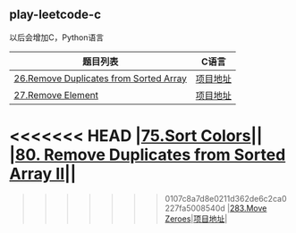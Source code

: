 ## play-leetcode-c

以后会增加C，Python语言

|题目列表|C语言|
|--|--|
|[26.Remove Duplicates from Sorted Array](https://leetcode-cn.com/problems/remove-duplicates-from-sorted-array/)|[项目地址](https://github.com/Yexiaomo/play-leetcode/blob/master/c/26-RemoveDuplicatesfromSortedArray.c)|
|[27.Remove Element](https://leetcode-cn.com/problems/remove-element/)|[项目地址](https://github.com/Yexiaomo/play-leetcode/blob/master/c/27-RemoveElement.c)|
<<<<<<< HEAD
|[75.Sort Colors](https://leetcode-cn.com/problems/sort-colors/)||
|[80. Remove Duplicates from Sorted Array II](https://leetcode-cn.com/problems/remove-duplicates-from-sorted-array-ii/)||
=======
>>>>>>> 0107c8a7d8e0211d362de6c2ca0227fa5008540d
|[283.Move Zeroes](https://leetcode-cn.com/problems/move-zeroes/)|[项目地址](https://github.com/Yexiaomo/play-leetcode/blob/master/c/283-MoveZeroes.c)|
